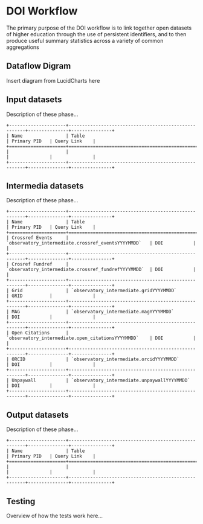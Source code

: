 # DOI Workflow

The primary purpose of the DOI workflow is to link together open datasets of higher education through the use of persistent identifiers, and to then produce useful summary statistics across a variety of common aggregations

## Dataflow Digram

Insert diagram from LucidCharts here

## Input datasets

Description of these phase...

```eval_rst
+---------------------+------------------------------------------------------+---------------+---------------+
| Name                | Table                                                | Primary PID   | Query Link    |
+=====================+======================================================+===============+===============+
|                     |                                                      |               |               |
+---------------------+------------------------------------------------------+---------------+---------------+
```

## Intermedia datasets

Description of these phase...

```eval_rst
+---------------------+------------------------------------------------------+---------------+---------------+
| Name                | Table                                                | Primary PID   | Query Link    |
+=====================+======================================================+===============+===============+
| Crossref Events     | `observatory_intermediate.crossref_eventsYYYYMMDD`   | DOI           |               |
+---------------------+------------------------------------------------------+---------------+---------------+
| Crosref Fundref     | `observatory_intermediate.crossref_fundrefYYYYMMDD`  | DOI           |               |
+---------------------+------------------------------------------------------+---------------+---------------+
| Grid                | `observatory_intermediate.gridYYYYMMDD`              | GRID          |               |
+---------------------+------------------------------------------------------+---------------+---------------+
| MAG                 | `observatory_intermediate.magYYYYMMDD`               | DOI           |               |
+---------------------+------------------------------------------------------+---------------+---------------+
| Open Citations      | `observatory_intermediate.open_citationsYYYYMMDD`    | DOI           |               |
+---------------------+------------------------------------------------------+---------------+---------------+
| ORCID               | `observatory_intermediate.orcidYYYYMMDD`             | DOI           |               |
+---------------------+------------------------------------------------------+---------------+---------------+
| Unpaywall           | `observatory_intermediate.unpaywallYYYYMMDD`         | DOI           |               |
+---------------------+------------------------------------------------------+---------------+---------------+

```

## Output datasets

Description of these phase...

```eval_rst
+---------------------+------------------------------------------------------+---------------+---------------+
| Name                | Table                                                | Primary PID   | Query Link    |
+=====================+======================================================+===============+===============+
|                     |                                                      |               |               |
+---------------------+------------------------------------------------------+---------------+---------------+
```

## Testing

Overview of how the tests work here...